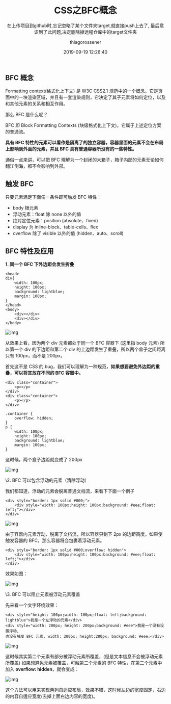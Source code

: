 ﻿---
date: 2019-09-19 12:26:40
layout: post
title: CSS之BFC概念
subtitle: 在上传项目到github时,忘记忽略了某个文件夹target,就直接push上去了, 最后意识到了此问题,决定删除掉远程仓库中的target文件夹
image: https://imgchr.com/i/uCojgA
optimized_image: https://encrypted-tbn0.gstatic.com/images?q=tbn:ANd9GcSe6r__YEVIy6d97_rSuU7EA_6L7LhALuofBpZfatXg8Fj-4r-D
category: BFC的理解
tags:
  - css
  - 笔记
author: thiagorossener
---
## BFC 概念

Formatting context(格式化上下文) 是 W3C CSS2.1 规范中的一个概念。它是页面中的一块渲染区域，并且有一套渲染规则，它决定了其子元素将如何定位，以及和其他元素的关系和相互作用。

 

那么 BFC 是什么呢？

BFC 即 Block Formatting Contexts (块级格式化上下文)，它属于上述定位方案的普通流。

**具有 BFC 特性的元素可以看作是隔离了的独立容器，容器里面的元素不会在布局上影响到外面的元素，并且 BFC 具有普通容器所没有的一些特性。**

通俗一点来讲，可以把 BFC 理解为一个封闭的大箱子，箱子内部的元素无论如何翻江倒海，都不会影响到外部。

## 触发 BFC

只要元素满足下面任一条件即可触发 BFC 特性：

- body 根元素
- 浮动元素：float 除 none 以外的值
- 绝对定位元素：position (absolute、fixed)
- display 为 inline-block、table-cells、flex
- overflow 除了 visible 以外的值 (hidden、auto、scroll)

## BFC 特性及应用

**1. 同一个 BFC 下外边距会发生折叠**

 

```
<head>
div{
    width: 100px;
    height: 100px;
    background: lightblue;
    margin: 100px;
}
</head>
<body>
    <div></div>
    <div></div>
</body>
```

![img](https://pic4.zhimg.com/80/v2-0a9ca8952c83141250a2d9002e6d2047_hd.png)

从效果上看，因为两个 div 元素都处于同一个 BFC 容器下 (这里指 body 元素) 所以第一个 div 的下边距和第二个 div 的上边距发生了重叠，所以两个盒子之间距离只有 100px，而不是 200px。

首先这不是 CSS 的 bug，我们可以理解为一种规范，**如果想要避免外边距的重叠，可以将其放在不同的 BFC 容器中。**

```
<div class="container">
    <p></p>
</div>
<div class="container">
    <p></p>
</div>
```

```
.container {
    overflow: hidden;
}
p {
    width: 100px;
    height: 100px;
    background: lightblue;
    margin: 100px;
}
```

这时候，两个盒子边距就变成了 200px

![img](https://pic2.zhimg.com/80/v2-5b8d6e8b2b507352900c1ece00018855_hd.png)

\2. BFC 可以包含浮动的元素（清除浮动）

我们都知道，浮动的元素会脱离普通文档流，来看下下面一个例子

```
<div style="border: 1px solid #000;">
    <div style="width: 100px;height: 100px;background: #eee;float: left;"></div>
</div>
```

![img](https://pic4.zhimg.com/80/v2-371eb702274af831df909b2c55d6a14b_hd.png)

由于容器内元素浮动，脱离了文档流，所以容器只剩下 2px 的边距高度。如果使触发容器的 BFC，那么容器将会包裹着浮动元素。

```
<div style="border: 1px solid #000;overflow: hidden">
    <div style="width: 100px;height: 100px;background: #eee;float: left;"></div>
</div>
```

效果如图：

![img](https://pic4.zhimg.com/80/v2-cc8365db5c9cc5ca003ce9afe88592e7_hd.png)

\3. BFC 可以阻止元素被浮动元素覆盖

先来看一个文字环绕效果：

```
<div style="height: 100px;width: 100px;float: left;background: lightblue">我是一个左浮动的元素</div>
<div style="width: 200px; height: 200px;background: #eee">我是一个没有设置浮动, 
也没有触发 BFC 元素, width: 200px; height:200px; background: #eee;</div>
```

![img](https://pic4.zhimg.com/80/v2-dd3e636d73682140bf4a781bcd6f576b_hd.png)

这时候其实第二个元素有部分被浮动元素所覆盖，(但是文本信息不会被浮动元素所覆盖) 如果想避免元素被覆盖，可触第二个元素的 BFC 特性，在第二个元素中加入 **overflow: hidden**，就会变成：

![img](https://pic3.zhimg.com/80/v2-5ebd48f09fac875f0bd25823c76ba7fa_hd.png)

这个方法可以用来实现两列自适应布局，效果不错，这时候左边的宽度固定，右边的内容自适应宽度(去掉上面右边内容的宽度)。
